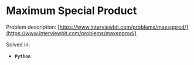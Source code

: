 # Maximum Special Product

Problem description: [https://www.interviewbit.com/problems/maxspprod/](https://www.interviewbit.com/problems/maxspprod/)


Solved in:

 * **`Python`**

